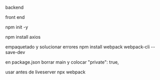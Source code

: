 backend

front end

npm init -y

npm install axios

empaquetado y solucionar errores
npm install webpack webpack-cli --save-dev

en package.json
borrar main y colocar
"private": true,

usar antes de liveserver
npx webpack
